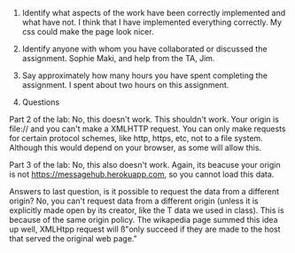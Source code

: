 1. Identify what aspects of the work have been correctly implemented and what have not.
I think that I have implemented everything correctly. My css could make the page look nicer. 

2. Identify anyone with whom you have collaborated or discussed the assignment.
Sophie Maki, and help from the TA, Jim.


3. Say approximately how many hours you have spent completing the assignment.
I spent about two hours on this assignment. 

4. Questions 

Part 2 of the lab: 
No, this doesn't work. This shouldn't work. Your origin is file:// and
you can't make a XMLHTTP request. You can only make requests for certain protocol schemes, like http, https, etc, not to a file system. Although this would depend on your browser, as some will allow this. 

Part 3 of the lab: 
No, this also doesn't work. Again, its beacuse your origin is not  https://messagehub.herokuapp.com, so you cannot load this data. 

Answers to last question, is it possible to request the data from a different origin?
No, you can't request data from a different origin (unless it is explicitly made open by its creator, like the T data we used in class). This is because of the same origin policy. The wikapedia page summed this idea up well, XMLHtpp request will ß"only succeed if they are made to the host that served the original web page."

